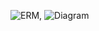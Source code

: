 ![ERM](https://github.com/Sf-Project-Labs/db-fundamentals-part2-10-23-andriy-team5-pavlish-veles/blob/main/DB%20Design/staff_erm.jfif),
![Diagram](https://github.com/Sf-Project-Labs/db-fundamentals-part2-10-23-andriy-team5-pavlish-veles/blob/main/DB%20Design/tables_diagram.jfif)
